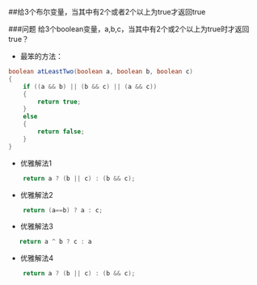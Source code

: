 ##给3个布尔变量，当其中有2个或者2个以上为true才返回true

###问题
给3个boolean变量，a,b,c，当其中有2个或2个以上为true时才返回true？
* 最笨的方法：
```java
boolean atLeastTwo(boolean a, boolean b, boolean c) 
{
    if ((a && b) || (b && c) || (a && c)) 
    {
        return true;
    }
    else
    {
        return false;
    }
}
```
* 优雅解法1
```java
    return a ? (b || c) : (b && c);
```

* 优雅解法2
```java
    return (a==b) ? a : c;
```

* 优雅解法3
```java
   return a ^ b ? c : a
```

* 优雅解法4
```java
    return a ? (b || c) : (b && c);
```
